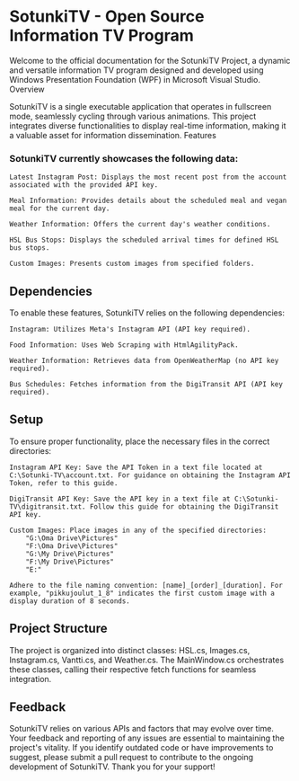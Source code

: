 # SotunkiTV - Open Source Information TV Program

Welcome to the official documentation for the SotunkiTV Project, a dynamic and versatile information TV program designed and developed using Windows Presentation Foundation (WPF) in Microsoft Visual Studio.
Overview

SotunkiTV is a single executable application that operates in fullscreen mode, seamlessly cycling through various animations. This project integrates diverse functionalities to display real-time information, making it a valuable asset for information dissemination.
Features

### SotunkiTV currently showcases the following data:

    Latest Instagram Post: Displays the most recent post from the account associated with the provided API key.

    Meal Information: Provides details about the scheduled meal and vegan meal for the current day.

    Weather Information: Offers the current day's weather conditions.

    HSL Bus Stops: Displays the scheduled arrival times for defined HSL bus stops.

    Custom Images: Presents custom images from specified folders.

## Dependencies

To enable these features, SotunkiTV relies on the following dependencies:

    Instagram: Utilizes Meta's Instagram API (API key required).

    Food Information: Uses Web Scraping with HtmlAgilityPack.

    Weather Information: Retrieves data from OpenWeatherMap (no API key required).

    Bus Schedules: Fetches information from the DigiTransit API (API key required).

## Setup 

To ensure proper functionality, place the necessary files in the correct directories:

    Instagram API Key: Save the API Token in a text file located at C:\Sotunki-TV\account.txt. For guidance on obtaining the Instagram API Token, refer to this guide.

    DigiTransit API Key: Save the API key in a text file at C:\Sotunki-TV\digitransit.txt. Follow this guide for obtaining the DigiTransit API key.

    Custom Images: Place images in any of the specified directories:
        "G:\Oma Drive\Pictures"
        "F:\Oma Drive\Pictures"
        "G:\My Drive\Pictures"
        "F:\My Drive\Pictures"
        "E:"

    Adhere to the file naming convention: [name]_[order]_[duration]. For example, "pikkujoulut_1_8" indicates the first custom image with a display duration of 8 seconds.

## Project Structure

The project is organized into distinct classes: HSL.cs, Images.cs, Instagram.cs, Vantti.cs, and Weather.cs. The MainWindow.cs orchestrates these classes, calling their respective fetch functions for seamless integration.
## Feedback

SotunkiTV relies on various APIs and factors that may evolve over time. Your feedback and reporting of any issues are essential to maintaining the project's vitality. If you identify outdated code or have improvements to suggest, please submit a pull request to contribute to the ongoing development of SotunkiTV. Thank you for your support!
